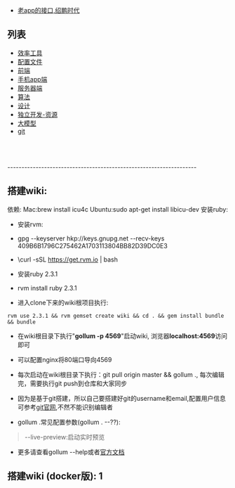 * [老app的接口,绍鹏时代](http://wiki.nbd.cn/nbd-app/app-api/index)



## 列表
* [效率工具](dev-tools/index)
* [配置文件](config/index)
* [前端](front/index)
* [手机app端](mobile-app)
* [服务器端](server)
* [算法](algorith/index)
* [设计](design/index)
* [独立开发-资源](resource-for-dev)
* [大模型](bid-data)
* [git](git/index)


<br/>
<br/>
<br/>
-------------------------------------------------------------------
<br/>

## 搭建wiki:

依赖:
Mac:brew install icu4c
Ubuntu:sudo apt-get install libicu-dev
安装ruby:

- 安装rvm:

* gpg --keyserver hkp://keys.gnupg.net --recv-keys 409B6B1796C275462A1703113804BB82D39DC0E3

* \curl -sSL https://get.rvm.io | bash

- 安装ruby 2.3.1

* rvm install ruby 2.3.1

* 进入clone下来的wiki根项目执行:

>
```
rvm use 2.3.1 && rvm gemset create wiki && cd . && gem install bundle && bundle
```

- 在wiki根目录下执行"**gollum -p 4569**"启动wiki, 浏览器**localhost:4569**访问即可
- 可以配置nginx将80端口导向4569

- 每次启动在wiki根目录下执行：git pull origin master && gollum ., 每次编辑完，需要执行git push到仓库和大家同步
- 因为是基于git搭建，所以自己要搭建好git的username和email,配置用户信息可参考[git官网](https://git-scm.com/book/zh/v2/%E8%B5%B7%E6%AD%A5-%E5%88%9D%E6%AC%A1%E8%BF%90%E8%A1%8C-Git-%E5%89%8D%E7%9A%84%E9%85%8D%E7%BD%AE),不然不能识别编辑者
- gollum .常见配置参数(gollum . --??):

> --live-preview:启动实时预览

- 更多请查看gollum --help或者[官方文档](https://github.com/gollum/gollum)


## 搭建wiki (docker版): 1

